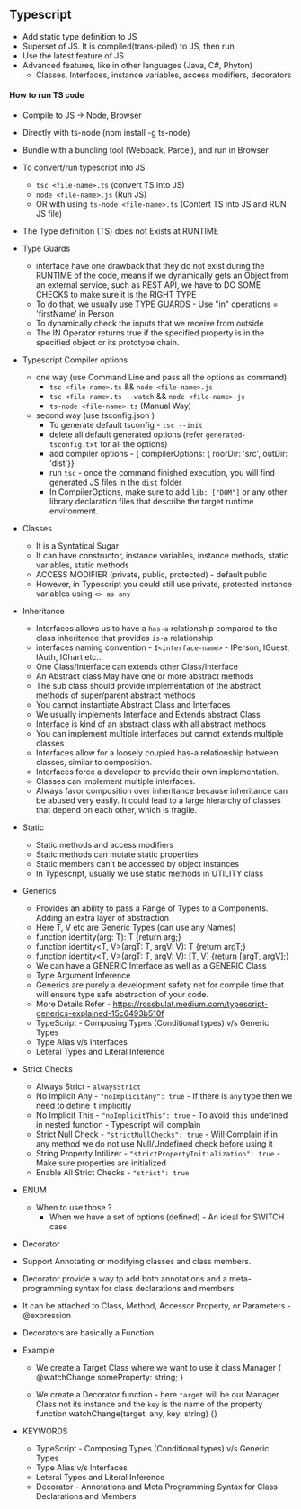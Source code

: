 ## Typescript

- Add static type definition to JS
- Superset of JS. It is compiled(trans-piled) to JS, then run
- Use the latest feature of JS
- Advanced features, like in other languages (Java, C#, Phyton)
  - Classes, Interfaces, instance variables, access modifiers, decorators

#### How to run TS code

- Compile to JS -> Node, Browser
- Directly with ts-node (npm install -g ts-node)
- Bundle with a bundling tool (Webpack, Parcel), and run in Browser
- To convert/run typescript into JS

  - `tsc <file-name>.ts` (convert TS into JS)
  - `node <file-name>.js` (Run JS)
  - OR with using `ts-node <file-name>.ts` (Contert TS into JS and RUN JS file)

- The Type definition (TS) does not Exists at RUNTIME

- Type Guards

  - interface have one drawback that they do not exist during the RUNTIME of the code, means if we dynamically gets an Object
    from an external service, such as REST API, we have to DO SOME CHECKS to make sure it is the RIGHT TYPE
  - To do that, we usually use TYPE GUARDS - Use "in" operations = 'firstName' in Person
  - To dynamically check the inputs that we receive from outside
  - The IN Operator returns true if the specified property is in the specified object or its prototype chain.

- Typescript Compiler options

  - one way (use Command Line and pass all the options as command)
    - `tsc <file-name>.ts` && `node <file-name>.js`
    - `tsc <file-name>.ts --watch` && `node <file-name>.js`
    - `ts-node <file-name>.ts` (Manual Way)
  - second way (use tsconfig.json )
    - To generate default tsconfig - `tsc --init`
    - delete all default generated options (refer `generated-tsconfig.txt` for all the options)
    - add compiler options - { compilerOptions: { roorDir: 'src', outDir: 'dist'}}
    - run `tsc` - once the command finished execution, you will find generated JS files in the `dist` folder
    - In CompilerOptions, make sure to add `lib: ["DOM"]` or any other library declaration files that describe the target runtime environment.

- Classes

  - It is a Syntatical Sugar
  - It can have constructor, instance variables, instance methods, static variables, static methods
  - ACCESS MODIFIER (private, public, protected) - default public
  - However, in Typescript you could still use private, protected instance variables using `<> as any`

- Inheritance

  - Interfaces allows us to have a `has-a` relationship compared to the class inheritance that provides `is-a` relationship
  - interfaces naming convention - `I<interface-name>` - IPerson, IGuest, IAuth, IChart etc...
  - One Class/Interface can extends other Class/Interface
  - An Abstract class May have one or more abstract methods
  - The sub class should provide implementation of the abstract methods of super/parent abstract methods
  - You cannot instantiate Abstract Class and Interfaces
  - We usually implements Interface and Extends abstract Class
  - Interface is kind of an abstract class with all abstract methods
  - You can implement multiple interfaces but cannot extends multiple classes
  - Interfaces allow for a loosely coupled has-a relationship between classes, similar to composition.
  - Interfaces force a developer to provide their own implementation.
  - Classes can implement multiple interfaces.
  - Always favor composition over inheritance because inheritance can be abused very easily.
    It could lead to a large hierarchy of classes that depend on each other, which is fragile.

- Static

  - Static methods and access modifiers
  - Static methods can mutate static properties
  - Static members can't be accessed by object instances
  - In Typescript, usually we use static methods in UTILITY class

- Generics

  - Provides an ability to pass a Range of Types to a Components. Adding an extra layer of abstraction
  - Here T, V etc are Generic Types (can use any Names)
  - function identity<T>(arg: T): T {return arg;}
  - function identity<T, V>(argT: T, argV: V): T {return argT;}
  - function identity<T, V>(argT: T, argV: V): [T, V] {return [argT, argV];}
  - We can have a GENERIC Interface as well as a GENERIC Class
  - Type Argument Inference
  - Generics are purely a development safety net for compile time that will ensure type safe abstraction of your code.
  - More Details Refer - https://rossbulat.medium.com/typescript-generics-explained-15c6493b510f
  - TypeScript - Composing Types (Conditional types) v/s Generic Types
  - Type Alias v/s Interfaces
  - Leteral Types and Literal Inference

- Strict Checks

  - Always Strict - `alwaysStrict`
  - No Implicit Any - `"noImplicitAny": true` - If there is `any` type then we need to define it implicitly
  - No Implicit This - `"noImplicitThis": true` - To avoid `this` undefined in nested function - Typescript will complain
  - Strict Null Check - `"strictNullChecks": true` - Will Complain if in any method we do not use Null/Undefined check before using it
  - String Property Intilizer - `"strictPropertyInitialization": true` - Make sure properties are initialized
  - Enable All Strict Checks - `"strict": true`

- ENUM

  - When to use those ?
    - When we have a set of options (defined) - An ideal for SWITCH case

- Decorator
- Support Annotating or modifying classes and class members.
- Decorator provide a way tp add both annotations and a meta-programming syntax for class declarations and members
- It can be attached to Class, Method, Accessor Property, or Parameters - @expression
- Decorators are basically a Function
- Example

  - We create a Target Class where we want to use it
    class Manager {  
     @watchChange someProperty: string;
    }

  - We create a Decorator function - here `target` will be our Manager Class not its instance and the `key` is the name of the property
    function watchChange(target: any, key: string) {}

- KEYWORDS
  - TypeScript - Composing Types (Conditional types) v/s Generic Types
  - Type Alias v/s Interfaces
  - Leteral Types and Literal Inference
  - Decorator - Annotations and Meta Programming Syntax for Class Declarations and Members
